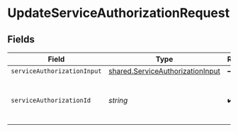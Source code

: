 # UpdateServiceAuthorizationRequest


## Fields

| Field                                                                                | Type                                                                                 | Required                                                                             | Description                                                                          | Example                                                                              |
| ------------------------------------------------------------------------------------ | ------------------------------------------------------------------------------------ | ------------------------------------------------------------------------------------ | ------------------------------------------------------------------------------------ | ------------------------------------------------------------------------------------ |
| `serviceAuthorizationInput`                                                          | [shared.ServiceAuthorizationInput](../../models/shared/serviceauthorizationinput.md) | :heavy_minus_sign:                                                                   | N/A                                                                                  |                                                                                      |
| `serviceAuthorizationId`                                                             | *string*                                                                             | :heavy_check_mark:                                                                   | Alphanumeric string identifying a service authorization.                             | 3krg2uUGZzb2W9Euo4moOY                                                               |